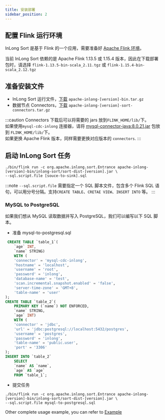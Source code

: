 ```yaml
---
title: 安装部署
sidebar_position: 2
---
```


## 配置 Flink 运行环境
InLong Sort 是基于 Flink 的一个应用，需要准备好 [Apache Flink 环境](https://nightlies.apache.org/flink/flink-docs-release-1.13/docs/deployment/overview/)。

当前 InLong Sort 依赖的是 Apache Flink 1.13.5 或 1.15.4 版本，因此在下载部署包时，请选择 `flink-1.13.5-bin-scala_2.11.tgz` 或 `flink-1.15.4-bin-scala_2.12.tgz`

## 准备安装文件
- InLong Sort 运行文件，[下载](https://inlong.apache.org/zh-CN/download/) `apache-inlong-[version]-bin.tar.gz`
- 数据节点 Connectors，[下载](https://inlong.apache.org/zh-CN/download/) `apache-inlong-[version]-sort-connectors.tar.gz`

:::caution
Connectors 下载后可以将需要的 jars 放到`FLINK_HOME/lib/`下。  
如果使用`mysql-cdc-inlong` 连接器，请将 [mysql-connector-java:8.0.21.jar](https://repo1.maven.org/maven2/mysql/mysql-connector-java/8.0.21/mysql-connector-java-8.0.21.jar)  包放到 `FLINK_HOME/lib/`下。  
如果更换 Apache Flink 版本，同样需要更换对应版本的 `connectors`.
:::

## 启动 InLong Sort 任务
```
./bin/flink run -c org.apache.inlong.sort.Entrance apache-inlong-[version]-bin/inlong-sort/sort-dist-[version].jar \
--sql.script.file [souce-to-sink].sql
```

:::note
`--sql.script.file` 需要指定一个 SQL 脚本文件，包含多个 Flink SQL 语句，可以用分号分隔。支持`CREATE TABLE`、`CRETAE VIEW`、`INSERT INTO` 等。
:::

### MySQL to PostgreSQL
如果我们想从 MySQL 读取数据并写入 PostgreSQL，我们可以编写以下 SQL 脚本。

- 准备 mysql-to-postgresql.sql
```sql
 CREATE TABLE `table_1`(
    `age` INT,
    `name` STRING)
    WITH (
    'connector' = 'mysql-cdc-inlong',
    'hostname' = 'localhost',
    'username' = 'root',
    'password' = 'inlong',
    'database-name' = 'test',
    'scan.incremental.snapshot.enabled' = 'false',
    'server-time-zone' = 'GMT+8',
    'table-name' = 'user'
);
CREATE TABLE `table_2`(
    PRIMARY KEY (`name`) NOT ENFORCED,
    `name` STRING,
    `age` INT)
    WITH (
    'connector' = 'jdbc',
    'url' = 'jdbc:postgresql://localhost:5432/postgres',
    'username' = 'postgres',
    'password' = 'inlong',
    'table-name' = 'public.user',
    'port' = '3306'
);
INSERT INTO `table_2` 
    SELECT 
    `name` AS `name`,
    `age` AS `age`
    FROM `table_1`;
```

- 提交任务
```shell
./bin/flink run -c org.apache.inlong.sort.Entrance apache-inlong-[version]-bin/inlong-sort/sort-dist-[version].jar \
--sql.script.file mysql-to-postgresql.sql
```

Other complete usage example, you can refer to [Example](example.md)